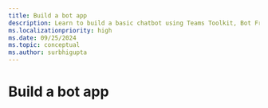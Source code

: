 ```yaml
---
title: Build a bot app
description: Learn to build a basic chatbot using Teams Toolkit, Bot Framework SDK. Additionally, learn to build an AI bot.
ms.localizationpriority: high
ms.date: 09/25/2024
ms.topic: conceptual
ms.author: surbhigupta
---
```


# Build a bot app

